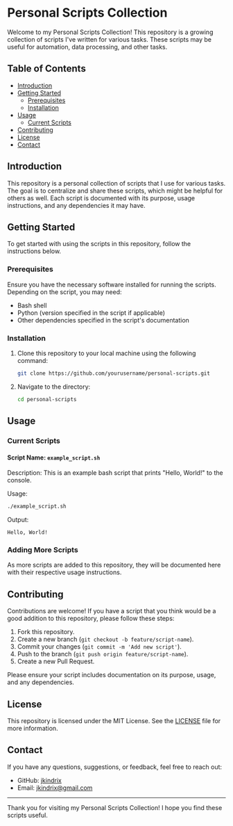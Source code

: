 # Personal Scripts Collection

Welcome to my Personal Scripts Collection! This repository is a growing collection of scripts I've written for various tasks. These scripts may be useful for automation, data processing, and other tasks.

## Table of Contents

- [Introduction](#introduction)
- [Getting Started](#getting-started)
  - [Prerequisites](#prerequisites)
  - [Installation](#installation)
- [Usage](#usage)
  - [Current Scripts](#current-scripts)
- [Contributing](#contributing)
- [License](#license)
- [Contact](#contact)

## Introduction

This repository is a personal collection of scripts that I use for various tasks. The goal is to centralize and share these scripts, which might be helpful for others as well. Each script is documented with its purpose, usage instructions, and any dependencies it may have.

## Getting Started

To get started with using the scripts in this repository, follow the instructions below.

### Prerequisites

Ensure you have the necessary software installed for running the scripts. Depending on the script, you may need:

- Bash shell
- Python (version specified in the script if applicable)
- Other dependencies specified in the script's documentation

### Installation

1. Clone this repository to your local machine using the following command:

   ```bash
   git clone https://github.com/yourusername/personal-scripts.git
   ```

2. Navigate to the directory:

   ```bash
   cd personal-scripts
   ```

## Usage

### Current Scripts

#### Script Name: `example_script.sh`

Description: This is an example bash script that prints "Hello, World!" to the console.

Usage:

```bash
./example_script.sh
```

Output:

```
Hello, World!
```

### Adding More Scripts

As more scripts are added to this repository, they will be documented here with their respective usage instructions.

## Contributing

Contributions are welcome! If you have a script that you think would be a good addition to this repository, please follow these steps:

1. Fork this repository.
2. Create a new branch (`git checkout -b feature/script-name`).
3. Commit your changes (`git commit -m 'Add new script'`).
4. Push to the branch (`git push origin feature/script-name`).
5. Create a new Pull Request.

Please ensure your script includes documentation on its purpose, usage, and any dependencies.

## License

This repository is licensed under the MIT License. See the [LICENSE](LICENSE) file for more information.

## Contact

If you have any questions, suggestions, or feedback, feel free to reach out:

- GitHub: [jkindrix](https://github.com/jkindrix)
- Email: jkindrix@gmail.com

---

Thank you for visiting my Personal Scripts Collection! I hope you find these scripts useful.